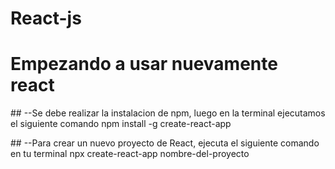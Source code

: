 # React-js
# Empezando a usar nuevamente react
<p> 
## --Se debe realizar la instalacion de npm, luego en la terminal ejecutamos el siguiente comando 
   npm install -g create-react-app
</p>
<p>
## --Para crear un nuevo proyecto de React, ejecuta el siguiente comando en tu terminal
 npx create-react-app nombre-del-proyecto
</p>
